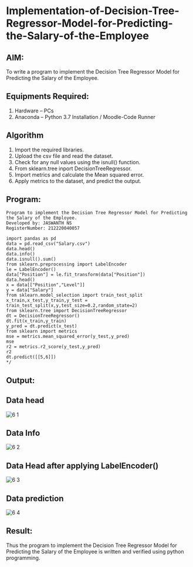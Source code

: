 # Implementation-of-Decision-Tree-Regressor-Model-for-Predicting-the-Salary-of-the-Employee

## AIM:
To write a program to implement the Decision Tree Regressor Model for Predicting the Salary of the Employee.

## Equipments Required:
1. Hardware – PCs
2. Anaconda – Python 3.7 Installation / Moodle-Code Runner

## Algorithm
1. Import the required libraries.
2. Upload the csv file and read the dataset.
3. Check for any null values using the isnull() function.
4. From sklearn.tree inport DecisionTreeRegressor.
5. Import metrics and calculate the Mean squared error.
6. Apply metrics to the dataset, and predict the output. 
## Program:
```
Program to implement the Decision Tree Regressor Model for Predicting the Salary of the Employee.
Developed by: JASWANTH NS
RegisterNumber: 212220040057
```
```
import pandas as pd
data = pd.read_csv("Salary.csv")
data.head()
data.info()
data.isnull().sum()
from sklearn.preprocessing import LabelEncoder
le = LabelEncoder()
data["Position"] = le.fit_transform(data["Position"])
data.head()
x = data[["Position","Level"]]
y = data["Salary"]
from sklearn.model_selection import train_test_split
x_train,x_test,y_train,y_test = train_test_split(x,y,test_size=0.2,random_state=2)
from sklearn.tree import DecisionTreeRegressor
dt = DecisionTreeRegressor()
dt.fit(x_train,y_train)
y_pred = dt.predict(x_test)
from sklearn import metrics
mse = metrics.mean_squared_error(y_test,y_pred)
mse
r2 = metrics.r2_score(y_test,y_pred)
r2
dt.predict([[5,6]])
*/
```

## Output:
## Data head
![6 1](https://user-images.githubusercontent.com/103240414/174470190-c1b5da98-b80e-4722-8242-b425530066b0.png)

## Data Info
![6 2](https://user-images.githubusercontent.com/103240414/174470130-18bd5c36-b20f-4a36-9593-2d2adbe1453c.png)
## Data Head after applying LabelEncoder()
![6 3](https://user-images.githubusercontent.com/103240414/174470149-da562205-c516-491e-8e0d-7cd38aab1247.png)
## Data prediction
![6 4](https://user-images.githubusercontent.com/103240414/174470198-9f64bea8-6421-4744-8d88-3cfc4f0ca84d.png)
## Result:
Thus the program to implement the Decision Tree Regressor Model for Predicting the Salary of the Employee is written and verified using python programming.
